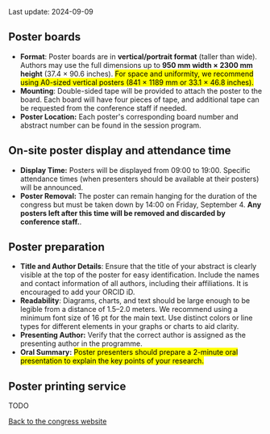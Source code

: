 Last update: 2024-09-09

## Poster boards

- **Format**: Poster boards are in **vertical/portrait format** (taller than wide). Authors may use the full dimensions up to **950 mm width × 2300 mm height** (37.4 × 90.6 inches). <mark>For space and uniformity, we recommend using A0-sized vertical posters (841 × 1189 mm or 33.1 × 46.8 inches).</mark>
- **Mounting**: Double-sided tape will be provided to attach the poster to the board. Each board will have four pieces of tape, and additional tape can be requested from the conference staff if needed.
- **Poster Location:** Each poster's corresponding board number and abstract number can be found in the session program.

## On-site poster display and attendance time

- **Display Time:** Posters will be displayed from 09:00 to 19:00. Specific attendance times (when presenters should be available at their posters) will be announced.
- **Poster Removal:** The poster can remain hanging for the duration of the congress but must be taken down by 14:00 on Friday, September 4.  **Any posters left after this time will be removed and discarded by conference staff.**.

## Poster preparation

- **Title and Author Details**: Ensure that the title of your abstract is clearly visible at the top of the poster for easy identification. Include the names and contact information of all authors, including their affiliations. It is encouraged to add your ORCID iD.
- **Readability**: Diagrams, charts, and text should be large enough to be legible from a distance of 1.5–2.0 meters. We recommend using a minimum font size of 16 pt for the main text. Use distinct colors or line types for different elements in your graphs or charts to aid clarity.
- **Presenting Author:** Verify that the correct author is assigned as the presenting author in the programme.
- **Oral Summary:** <mark>Poster presenters should prepare a 2-minute oral presentation to explain the key points of your research.</mark>

## Poster printing service

TODO

[Back to the congress website](https://lherzolite2024.github.io/)